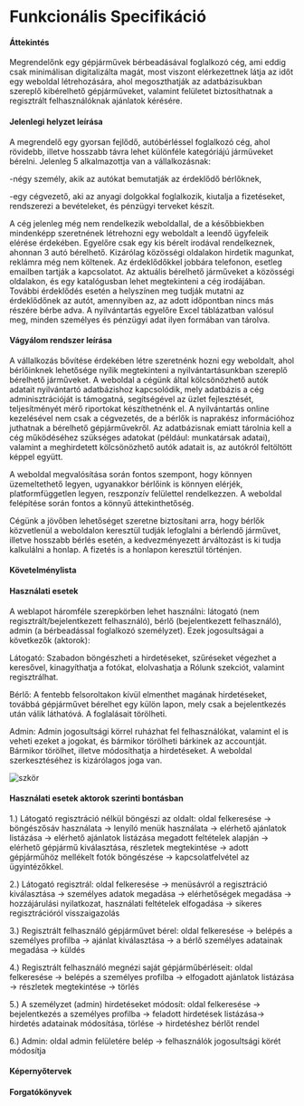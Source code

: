 # Funkcionális Specifikáció


#### Áttekintés

Megrendelőnk egy gépjárművek bérbeadásával foglalkozó cég, ami eddig csak minimálisan digitalizálta magát, most viszont elérkezettnek látja az időt egy weboldal létrehozására, ahol megoszthatják az adatbázisukban szereplő kibérelhető gépjárműveket, valamint felületet biztosíthatnak a regisztrált felhasználóknak ajánlatok kérésére. 

#### Jelenlegi helyzet leírása

A megrendelő egy gyorsan fejlődő, autóbérléssel foglalkozó cég, ahol rövidebb, illetve hosszabb távra lehet különféle kategóriájú járműveket bérelni. Jelenleg 5 alkalmazottja van a vállalkozásnak:

-négy személy, akik az autókat bemutatják az érdeklődő bérlőknek,

-egy cégvezető, aki az anyagi dolgokkal foglalkozik, kiutalja a fizetéseket, rendszerezi a bevételeket, és pénzügyi terveket készít.

A cég jelenleg még nem rendelkezik weboldallal, de a későbbiekben mindenképp szeretnének létrehozni egy weboldalt a leendő ügyfeleik elérése érdekében. Egyelőre csak egy kis bérelt irodával rendelkeznek, ahonnan 3 autó bérelhető. Kizárólag közösségi oldalakon hirdetik magunkat, reklámra még nem költenek. Az érdeklődőkkel jobbára telefonon, esetleg emailben tartják a kapcsolatot. Az aktuális bérelhető járműveket a közösségi oldalakon, és egy katalógusban lehet megtekinteni a cég irodájában. További érdeklődés esetén a helyszínen meg tudják mutatni az érdeklődőnek az autót, amennyiben az, az adott időpontban nincs más részére bérbe adva. A nyilvántartás egyelőre Excel táblázatban valósul meg, minden személyes és pénzügyi adat ilyen formában van tárolva.

#### Vágyálom rendszer leírása

A vállalkozás bővítése érdekében létre szeretnénk hozni egy weboldalt, ahol bérlőinknek lehetősége nyílik megtekinteni a nyilvántartásunkban szereplő bérelhető járműveket. A weboldal a cégünk által kölcsönözhető autók adatait nyilvántartó adatbázishoz kapcsolódik, mely adatbázis a cég adminisztrációját is támogatná, segítségével az üzlet fejlesztését, teljesítményét mérő riportokat készíthetnénk el. A nyilvántartás online kezelésével nem csak a cégvezetés, de a bérlők is naprakész információhoz juthatnak a bérelhető gépjárművekről. Az adatbázisnak emiatt tárolnia kell a cég működéséhez szükséges adatokat (például: munkatársak adatai), valamint a meghirdetett kölcsönözhető autók adatait is, az autókról feltöltött képpel együtt. 

A weboldal megvalósítása során fontos szempont, hogy könnyen üzemeltethető legyen, ugyanakkor bérlőink is könnyen elérjék, platformfüggetlen legyen, reszponzív felülettel rendelkezzen. A weboldal felépítése során fontos a könnyű áttekinthetőség. 

Cégünk a jövőben lehetőséget szeretne biztosítani arra, hogy bérlők közvetlenül a weboldalon keresztül tudják lefoglalni a bérlendő járművet, illetve hosszabb bérlés esetén, a kedvezményezett árváltozást is ki tudja kalkulálni a honlap. A fizetés is a honlapon keresztül történjen.

#### Követelménylista




#### Használati esetek

A weblapot háromféle szerepkörben lehet használni: látogató (nem regisztrált/bejelentkezett felhasználó), bérlő (bejelentkezett felhasználó), admin (a bérbeadással foglalkozó személyzet). Ezek jogosultságai a következők (aktorok):

Látogató: Szabadon böngészheti a hirdetéseket, szűréseket végezhet a keresővel, kinagyíthatja a fotókat, elolvashatja a Rólunk szekciót, valamint regisztrálhat.

Bérlő: A fentebb felsoroltakon kívül elmenthet magának hirdetéseket, továbbá gépjárművet bérelhet egy külön lapon, mely csak a bejelentkezés után válik láthatóvá. A foglalásait törölheti.

Admin: Admin jogosultsági körrel ruházhat fel felhasználókat, valamint el is veheti ezeket a jogokat, és bármikor törölheti bárkinek az accountját. Bármikor törölhet, illetve módosíthatja a hirdetéseket.  A weboldal szerkesztéséhez is kizárólagos joga van. 

![szkör](https://user-images.githubusercontent.com/83767448/229345673-897bebf2-1157-4a54-aaeb-4becb4496ee4.png)


#### Használati esetek aktorok szerinti bontásban

1.) Látogató regisztráció nélkül böngészi az oldalt: oldal felkeresése -> böngészősáv használata -> lenyíló menük használata -> elérhető ajánlatok listázása -> elérhető ajánlatok listázása megadott feltételek alapján -> elérhető gépjármű kiválasztása, részletek megtekintése -> adott gépjárműhöz mellékelt fotók böngészése -> kapcsolatfelvétel az ügyintézőkkel.

2.) Látogató regisztrál: oldal felkeresése -> menüsávról a regisztráció kiválasztása -> személyes adatok megadása -> elérhetőségek megadása -> hozzájárulási nyilatkozat, használati feltételek elfogadása -> sikeres regisztrációról visszaigazolás

3.) Regisztrált felhasználó gépjárművet bérel: oldal felkeresése -> belépés a személyes profilba -> ajánlat kiválasztása -> a bérlő személyes adatainak megadása -> küldés

4.) Regisztrált felhasználó megnézi saját gépjárműbérléseit: oldal felkeresése -> belépés a személyes profilba -> elfogadott ajánlatok listázása -> részletek megtekintése -> törlés

5.) A személyzet (admin) hirdetéseket módosít: oldal felkeresése -> bejelentkezés a személyes profilba -> feladott hirdetések listázása-> hirdetés adatainak módosítása, törlése -> hirdetéshez bérlőt rendel

6.) Admin: oldal admin felületére belép -> felhasználók jogosultsági körét módosítja



#### Képernyőtervek



#### Forgatókönyvek

